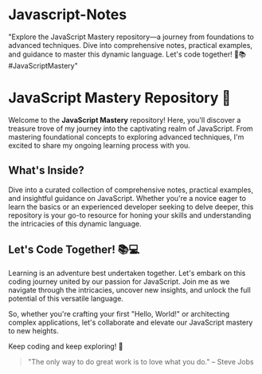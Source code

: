 # Javascript-Notes
"Explore the JavaScript Mastery repository—a journey from foundations to advanced techniques. Dive into comprehensive notes, practical examples, and guidance to master this dynamic language. Let's code together! 🚀📚 #JavaScriptMastery"

# JavaScript Mastery Repository 🚀

Welcome to the **JavaScript Mastery** repository! Here, you'll discover a treasure trove of my journey into the captivating realm of JavaScript. From mastering foundational concepts to exploring advanced techniques, I'm excited to share my ongoing learning process with you.

## What's Inside?

Dive into a curated collection of comprehensive notes, practical examples, and insightful guidance on JavaScript. Whether you're a novice eager to learn the basics or an experienced developer seeking to delve deeper, this repository is your go-to resource for honing your skills and understanding the intricacies of this dynamic language.

## Let's Code Together! 📚💻

Learning is an adventure best undertaken together. Let's embark on this coding journey united by our passion for JavaScript. Join me as we navigate through the intricacies, uncover new insights, and unlock the full potential of this versatile language.

So, whether you're crafting your first "Hello, World!" or architecting complex applications, let's collaborate and elevate our JavaScript mastery to new heights.

Keep coding and keep exploring! 🌟

> "The only way to do great work is to love what you do." – Steve Jobs

